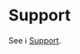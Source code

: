 # Support

See ℹ️ [Support](https://docs.enola.dev/support/).

<!--
💼 / 🤝 [Discussions](https://github.com/orgs/enola-dev/discussions) / 💬 [Chat](https://github.com/enola-dev/enola/issues/1649)

📬 [Join Announcements mailing list](https://groups.google.com/g/enoladev-announcements)!

📖 [`docs.enola.dev`](https://docs.enola.dev) RTFM? 🤷‍♂️ 🤦‍♀️ 😉
-->

<!-- NB: Both https://github.com/enola-dev/.github/blob/main/profile/README.md and https://github.com/enola-dev/enola/blob/main/docs/support.md have similar content, and should be kept up-to-date. -->
